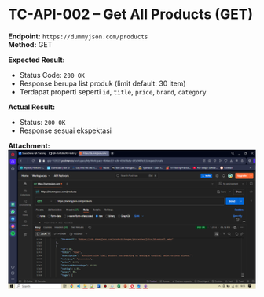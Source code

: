 # TC-API-002 – Get All Products (GET)

**Endpoint:** `https://dummyjson.com/products`  
**Method:** GET

**Expected Result:**
- Status Code: `200 OK`
- Response berupa list produk (limit default: 30 item)
- Terdapat properti seperti `id`, `title`, `price`, `brand`, `category`

**Actual Result:**
- Status: `200 OK`
- Response sesuai ekspektasi

**Attachment:**
![Get Products](../documentations/TC-API-001.png)

